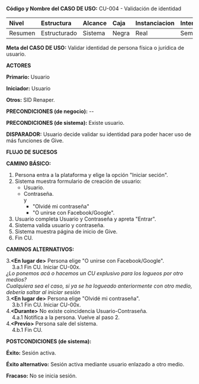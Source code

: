 **Código y Nombre del CASO  DE  USO:** CU-004 - Validación de identidad

| Nivel  | Estructura | Alcance|Caja|Instanciacion| Interaccion|
|:------- |:-------|:-----|:-----|:-----|:-----|
| Resumen    | Estructurado | Sistema |Negra |Real |Semantico|

**Meta del CASO  DE  USO:** Validar identidad de persona física o jurídica de usuario.

**ACTORES** 

**Primario:** Usuario

**Iniciador:** Usuario

**Otros:** SID Renaper.

**PRECONDICIONES (de negocio):** --

**PRECONDICIONES (de sistema):** Existe usuario.

**DISPARADOR:** Usuario decide validar su identidad para poder hacer uso de más funciones de Give.

**FLUJO DE SUCESOS**

**CAMINO BÁSICO:**

1. Persona entra a la plataforma y elige la opción "Iniciar seción".
2. Sistema muestra formulario de creación de usuario:
   - Usuario.
   - Contraseña.\
     y
     - "Olvidé mi contraseña"
     - "O unirse con Facebook/Google".
3. Usuario completa Usuario y Contraseña y apreta "Entrar".
4. Sistema valida usuario y contraseña.
6. Sistema muestra página de inicio de Give.
7. Fin CU.

**CAMINOS ALTERNATIVOS:**

3.**\<En lugar de\>** Persona elige "O unirse con Facebook/Google".\
&nbsp;&nbsp;&nbsp;&nbsp;3.a.1 Fin CU. Iniciar CU-00x.\
*¿Lo ponemos acá o hacemos un CU explusivo para los logueos por otro medios?*\
   *Cualquiera sea el caso, si ya se ha logueado anteriormente con otro medio, debería saltar al iniciar sesión*\
3.**\<En lugar de\>** Persona elige "Olvidé mi contraseña".\
&nbsp;&nbsp;&nbsp;&nbsp;3.b.1 Fin CU. Iniciar CU-00x.\
4.**\<Durante\>** No existe coincidencia Usuario-Contraseña.\
&nbsp;&nbsp;&nbsp;&nbsp;4.a.1 Notifica a la persona. Vuelve al paso 2.\
4.**\<Previo\>** Persona sale del sistema.\
&nbsp;&nbsp;&nbsp;&nbsp;4.b.1 Fin CU.
    
**POSTCONDICIONES (de sistema):**

**Éxito:** Sesión activa.

**Éxito alternativo:** Sesión activa mediante usuario enlazado a otro medio.

**Fracaso:** No se inicia sesión.
